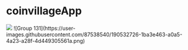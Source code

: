 # coinvillageApp
<img src="https://user-images.githubusercontent.com/87538540/190532713-98969e70-9e01-4200-ab80-7c760a0581f3.png" />
![Group 131](https://user-images.githubusercontent.com/87538540/190532726-1ba3e463-a0a5-4a23-a28f-4d449305561a.png)
